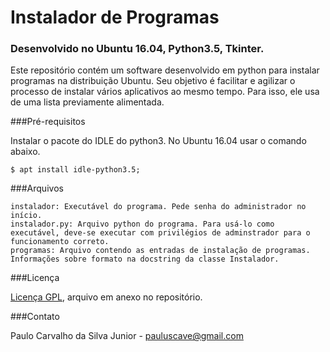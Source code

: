 # Instalador de Programas
### Desenvolvido no Ubuntu 16.04, Python3.5, Tkinter.

Este repositório contém um software desenvolvido em python para instalar programas na distribuição Ubuntu. Seu objetivo é facilitar e agilizar o processo de instalar vários aplicativos ao mesmo tempo. Para isso, ele usa de uma lista previamente alimentada.

###Pré-requisitos

Instalar o pacote do IDLE do python3. No Ubuntu 16.04 usar o comando abaixo.
```
$ apt install idle-python3.5;
```
###Arquivos

```
instalador: Executável do programa. Pede senha do administrador no início.
instalador.py: Arquivo python do programa. Para usá-lo como executável, deve-se executar com privilégios de adminstrador para o funcionamento correto.
programas: Arquivo contendo as entradas de instalação de programas. Informações sobre formato na docstring da classe Instalador.
```

###Licença

[Licença GPL](https://github.com/paulocsilvajr/instalador-programas/blob/master/license_gpl.txt), arquivo em anexo no repositório.

###Contato

Paulo Carvalho da Silva Junior - pauluscave@gmail.com
